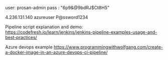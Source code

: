 user: prosan-admin
pass : "6p9&@9bdRJ$Ct8H5"

4.236.131.140
azureuser
P@ssword1234

Pipeline script explanation and demo:
https://codefresh.io/learn/jenkins/jenkins-pipeline-examples-usage-and-best-practices/

Azure devops example
https://www.programmingwithwolfgang.com/create-a-docker-image-in-an-azure-devops-ci-pipeline/